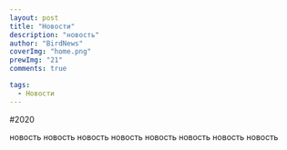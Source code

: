 ```yaml
---
layout: post
title: "Новости"
description: "новость"
author: "BirdNews"
coverImg: "home.png"
prewImg: "21"
comments: true

tags:
  - Новости
---
```


#2020



новость новость новость новость новость новость новость новость 